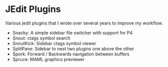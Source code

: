 # JEdit Plugins
Various jedit plugins that I wrote over several years to improve my workflow.

* Snacky: A simple sidebar file switcher with support for P4
* Snout: ctags symbol search
* SnoutKick: Sidebar ctags symbol viewer
* SplitPane: Sidebar to nest two plugins one above the other
* Spork: Forward / Backwards navigation between buffers
* Spruce: MAML graphics previewer
